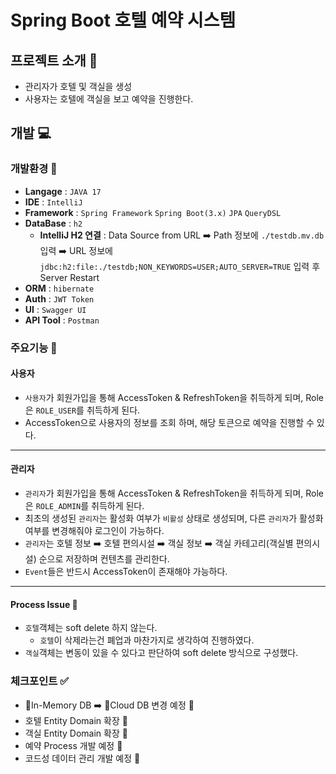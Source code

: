 # Spring Boot 호텔 예약 시스템

## 프로젝트 소개 📑
- 관리자가 호텔 및 객실을 생성
- 사용자는 호텔에 객실을 보고 예약을 진행한다.

## 개발 💻
### 개발환경 📝
- **Langage** : `JAVA 17`
- **IDE** : `IntelliJ`
- **Framework** : `Spring Framework` `Spring Boot(3.x)` `JPA` `QueryDSL`
- **DataBase** : `h2`
  - **IntelliJ H2 연결** : Data Source from URL ➡️ Path 정보에 `./testdb.mv.db` 입력 ➡️ URL 정보에 `jdbc:h2:file:./testdb;NON_KEYWORDS=USER;AUTO_SERVER=TRUE` 입력 후 Server Restart
- **ORM** : `hibernate`
- **Auth** : `JWT Token`
- **UI** : `Swagger UI`
- **API Tool** : `Postman`

### 주요기능 📌
#### 사용자
- `사용자`가 회원가입을 통해 AccessToken & RefreshToken을 취득하게 되며, Role은 `ROLE_USER`를 취득하게 된다.
- AccessToken으로 사용자의 정보를 조회 하며, 해당 토큰으로 예약을 진행할 수 있다.
---
#### 관리자
- `관리자`가 회원가입을 통해 AccessToken & RefreshToken을 취득하게 되며, Role은 `ROLE_ADMIN`를 취득하게 된다.
- 최초의 생성된 `관리자`는 활성화 여부가 `비활성` 상태로 생성되며, 다른 `관리자`가 활성화 여부를 변경해줘야 로그인이 가능하다.
- `관리자`는 호텔 정보 ➡️ 호텔 편의시설 ➡️ 객실 정보 ➡️ 객실 카테고리(객실별 편의시설) 순으로 저장하며 컨텐츠를 관리한다.
- `Event`들은 반드시 AccessToken이 존재해야 가능하다.
---
#### Process Issue 🔄
- `호텔`객체는 soft delete 하지 않는다.
  - `호텔`이 삭제라는건 폐업과 마찬가지로 생각하여 진행하였다.
- `객실`객체는 변동이 있을 수 있다고 판단하여 soft delete 방식으로 구성했다.

### 체크포인트 ✅
- In-Memory DB ➡️ Cloud DB 변경 예정 🚧
- 호텔 Entity Domain 확장 🚧
- 객실 Entity Domain 확장 🚧
- 예약 Process 개발 예정 🚧
- 코드성 데이터 관리 개발 예정 🚧
